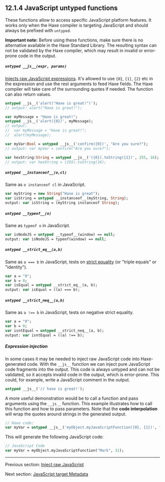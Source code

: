 ## 12.1.4 JavaScript untyped functions

These functions allow to access specific JavaScript platform features. It works only when the Haxe compiler is targeting JavaScript and should always be prefixed with `untyped`. 

**Important note:** Before using these functions, make sure there is no alternative available in the Haxe Standard Library. The resulting syntax can not be validated by the Haxe compiler, which may result in invalid or error-prone code in the output.

##### `untyped __js__(expr, params)`
[Injects raw JavaScript expressions](target-javascript-injection.md). It's allowed to use `{0}`, `{1}`, `{2}` etc in the expression and use the rest arguments to feed Haxe fields. The Haxe compiler will take care of the surrounding quotes if needed. The function can also return values.

```haxe
untyped __js__('alert("Haxe is great!")');
// output: alert("Haxe is great!");

var myMessage = "Haxe is great!";
untyped __js__('alert({0})', myMessage);
// output: 
//	var myMessage = "Haxe is great!";
//	alert(myMessage);

var myVar:Bool = untyped __js__('confirm({0})', "Are you sure?");
// output: var myVar = confirm("Are you sure?");

var hexString:String = untyped __js__('({0}).toString({1})', 255, 16);
// output: var hexString = (255).toString(16);
```

##### `untyped __instanceof__(o,cl)` 
Same as `o instanceof cl` in JavaScript.

```haxe
var myString = new String("Haxe is great");
var isString = untyped __instanceof__(myString, String);
output: var isString = (myString instanceof String);
```

##### `untyped __typeof__(o)` 
Same as `typeof o` in JavaScript.

```haxe
var isNodeJS = untyped __typeof__(window) == null;
output: var isNodeJS = typeof(window) == null;
```

##### `untyped __strict_eq__(a,b)` 
Same as `a === b`  in JavaScript, tests on [strict equality](https://developer.mozilla.org/en-US/docs/Web/JavaScript/Equality_comparisons_and_sameness) (or "triple equals" or "identity").

```haxe
var a = "0";
var b = 0;
var isEqual = untyped __strict_eq__(a, b);
output: var isEqual = ((a) === b);
```

##### `untyped __strict_neq__(a,b)` 
Same as `a !== b`  in JavaScript, tests on negative strict equality.

```haxe
var a = "0";
var b = 0;
var isntEqual = untyped __strict_neq__(a, b);
output: var isntEqual = ((a) !== b);
```

##### Expression injection 

In some cases it may be needed to inject raw JavaScript code into Haxe-generated code. With the `__js__` function we can inject pure JavaScript code fragments into the output. This code is always untyped and can not be validated, so it accepts invalid code in the output, which is error-prone.
This could, for example, write a JavaScript comment in the output.

```haxe
untyped __js__('// haxe is great!');
```

A more useful demonstration would be to call a function and pass  arguments using the `__js__` function. This example illustrates how to call this function and how to pass parameters. Note that the **code interpolation** will wrap the quotes around strings in the generated output.

```haxe
// Haxe code:
var myVar = untyped __js__('myObject.myJavaScriptFunction({0}, {1})', "Mark", 31);
```

This will generate the following JavaScript code:
```haxe
// JavaScript Code
var myVar = myObject.myJavaScriptFunction("Mark", 31);
```

---

Previous section: [Inject raw JavaScript](target-javascript-injection.md)

Next section: [JavaScript target Metadata](target-javascript-metadata.md)